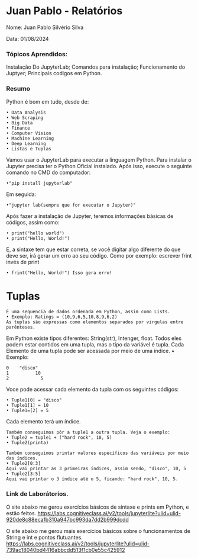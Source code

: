 # Juan Pablo - Relatórios

Nome: Juan Pablo Silvério Silva

Data: 01/08/2024

### Tópicos Aprendidos:
Instalação Do JupyterLab;
Comandos para instalação;
Funcionamento do Juptyer;
Principais codigos em Python.

### Resumo
Python é bom em tudo, desde de:

	• Data Analysis
	• Web Scraping
	• Big Data
	• Finance
	• Computer Vision
	• Machine Learning
	• Deep Learning
 	• Listas e Tuplas

Vamos usar o JupyterLab para executar a linguagem Python. 
Para instalar o Jupyter precisa ter o Python Oficial instalado. Após isso, execute o seguinte comando no CMD do computador: 

	•"pip install jupyterlab"

Em seguida:
	
	•"jupyter lab(sempre que for executar o Jupyter)"

Após fazer a instalação de Jupyter, teremos informações básicas de códigos, assim como:

	• print("hello world")
	• print("Hello, World!")
	
E, a sintaxe tem que estar correta, se você digitar algo diferente do que deve ser, irá gerar um erro ao seu código. Como por exemplo: escrever frint invés de print

	• frint("Hello, World!") Isso gera erro!

# Tuplas
	É uma sequencia de dados ordenada em Python, assim como Lists.
	• Exemplo: Ratings = (10,9,6,5,10,8,9,6,2)
	As tuplas são expressas como elementos separados por virgulas entre parênteses. 

Em Python existe tipos diferentes: String(str), Intenger, float. 
Todos eles podem estar contidos em uma tupla, mas o tipo da variável é tupla.
	Cada Elemento de uma tupla pode ser acessada por meio de uma índice.
	• Exemplo:
		
	0	 "disco"
	1	       10
	2	         5
	
Voce pode acessar cada elemento da tupla com os seguintes códigos:

	• Tuple1[0] = "disco"
	• Tuple1[1] = 10
	• Tuple1=[2] = 5

 Cada elemento terá um índice.
	
	Também conseguimos pôr a tuple1 a outra tupla. Veja o exemplo:
	• Tuple2 = tuple1 + ("hard rock", 10, 5)
	• Tuple2(printa)

	Também conseguimos printar valores específicos das variáveis por meio das índices.
 	• Tuple2[0:3]
	Aqui vai printar as 3 primeiras índices, assim sendo, "disco", 10, 5 
	• Tuple2[3:5]
	Aqui vai printar o 3 índice até o 5, ficando: "hard rock", 10, 5.

### Link de Laborátorios.

O site abaixo me gerou exercícios básicos de sintaxe e prints em Python, e estão feitos.
https://labs.cognitiveclass.ai/v2/tools/jupyterlite?ulid=ulid-920de8c88ecafb310a947bc993da7dd2b999dcdd

O site abaixo me gerou mais exercícios básicos sobre o funcionamentos de String e int e pontos flutuantes. 
https://labs.cognitiveclass.ai/v2/tools/jupyterlite?ulid=ulid-739ac18040bd4416abbcdd513f1cb0e55c425912